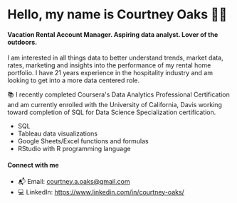 # Hello, my name is Courtney Oaks 👋🏼

#### **Vacation Rental Account Manager. Aspiring data analyst. Lover of the outdoors.**

I am interested in all things data to better understand trends, market data, rates, marketing and insights into the performance of my rental home portfolio. I have 21 years experience in the hospitality industry and am looking to get into a more data centered role. 

📚 I recently completed Coursera's Data Analytics Professional Certification and am currently enrolled with the University of California, Davis working toward completion of SQL for Data Science Specialization certification.
- SQL 
- Tableau data visualizations
- Google Sheets/Excel functions and formulas
- RStudio with R programming language 

#### Connect with me
- 📬 Email: courtney.a.oaks@gmail.com
- 💻 LinkedIn: https://www.linkedin.com/in/courtney-oaks/
